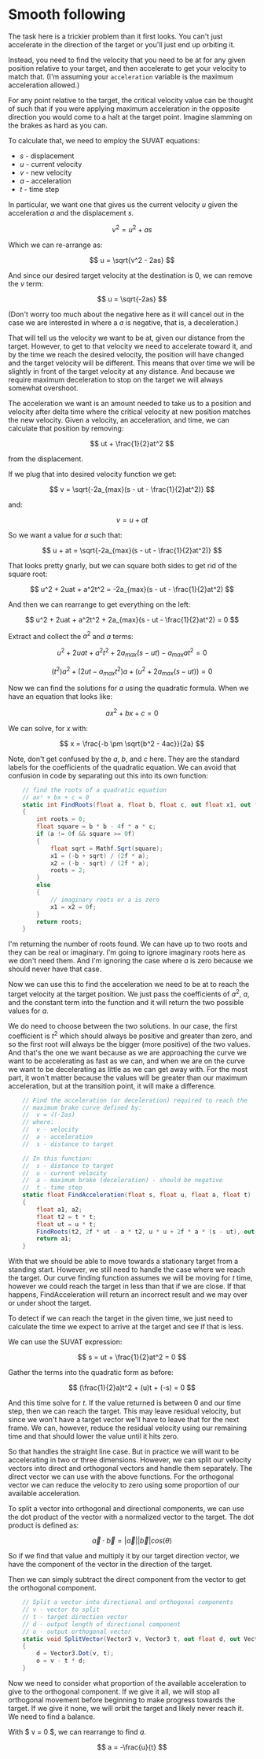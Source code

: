 # Smooth following

The task here is a trickier problem than it first looks. You can't just accelerate in the direction of the target or you'll just end up orbiting it.

Instead, you need to find the velocity that you need to be at for any given position relative to your target, and then accelerate to get your velocity to match that. (I'm assuming your `acceleration` variable is the maximum acceleration allowed.)

For any point relative to the target, the critical velocity value can be thought of such that if you were applying maximum acceleration in the opposite direction you would come to a halt at the target point. Imagine slamming on the brakes as hard as you can.

To calculate that, we need to employ the SUVAT equations:

- $s$ - displacement
- $u$ - current velocity
- $v$ - new velocity
- $a$ - acceleration
- $t$ - time step

In particular, we want one that gives us the current velocity $u$ given the acceleration $a$ and the displacement $s$.

$$ v^2 = u^2 + as $$

Which we can re-arrange as:

$$ u = \sqrt{v^2 - 2as} $$

And since our desired target velocity at the destination is $0$, we can remove the $v$ term:

$$ u = \sqrt{-2as} $$

(Don't worry too much about the negative here as it will cancel out in the case we are interested in where a $a$ is negative, that is, a deceleration.)

That will tell us the velocity we want to be at, given our distance from the target. However, to get to that velocity we need to accelerate toward it, and by the time we reach the desired velocity, the position will have changed and the target velocity will be different. This means that over time we will be slightly in front of the target velocity at any distance. And because we require maximum deceleration to stop on the target we will always somewhat overshoot.

The acceleration we want is an amount needed to take us to a position and velocity after delta time where the critical velocity at new position matches the new velocity. Given a velocity, an acceleration, and time, we can calculate that position by removing:

$$ ut + \frac{1}{2}at^2 $$

from the displacement.

If we plug that into desired velocity function we get:

$$  v = \sqrt{-2a_{max}(s - ut - \frac{1}{2}at^2)} $$

and:

$$ v = u + at $$

So we want a value for $a$ such that:

$$ u + at = \sqrt{-2a_{max}(s - ut - \frac{1}{2}at^2)} $$

That looks pretty gnarly, but we can square both sides to get rid of the square root:

$$ u^2 + 2uat + a^2t^2 = -2a_{max}(s - ut - \frac{1}{2}at^2) $$

And then we can rearrange to get everything on the left:

$$ u^2 + 2uat + a^2t^2 + 2a_{max}(s - ut - \frac{1}{2}at^2) = 0 $$

Extract and collect the $a^2$ and $a$ terms:

$$ u^2 + 2uat + a^2t^2 + 2a_{max}(s - ut) - a_{max}at^2 = 0 $$

$$ (t^2)a^2 + (2ut - a_{max}t^2)a + (u^2 + 2a_{max}(s - ut)) = 0 $$

Now we can find the solutions for $a$ using the quadratic formula. When we have an equation that looks like:

$$ ax^2 + bx + c = 0 $$

We can solve, for $x$ with:

$$ x = \frac{-b \pm \sqrt{b^2 - 4ac}}{2a} $$

Note, don't get confused by the $a$, $b$, and $c$ here. They are the standard labels for the coefficients of the quadratic equation. We can avoid that confusion in code by separating out this into its own function:

```csharp
    // find the roots of a quadratic equation
    // ax² + bx + c = 0
    static int FindRoots(float a, float b, float c, out float x1, out float x2)
    {
        int roots = 0;
        float square = b * b - 4f * a * c;
        if (a != 0f && square >= 0f)
        {
            float sqrt = Mathf.Sqrt(square);
            x1 = (-b + sqrt) / (2f * a);
            x2 = (-b - sqrt) / (2f * a);
            roots = 2;
        }
        else
        {
            // imaginary roots or a is zero
            x1 = x2 = 0f;
        }
        return roots;
    }
```

I'm returning the number of roots found. We can have up to two roots and they can be real or imaginary. I'm going to ignore imaginary roots here as we don't need them. And I'm ignoring the case where $a$ is zero because we should never have that case.

Now we can use this to find the acceleration we need to be at to reach the target velocity at the target position. We just pass the coefficients of $a^2$, $a$, and the constant term into the function and it will return the two possible values for $a$.

We do need to choose between the two solutions. In our case, the first coefficient is $t^2$ which should always be positive and greater than zero, and so the first root will always be the bigger (more positive) of the two values. And that's the one we want because as we are approaching the curve we want to be accelerating as fast as we can, and when we are on the curve we want to be decelerating as little as we can get away with. For the most part, it won't matter because the values will be greater than our maximum acceleration, but at the transition point, it will make a difference.

```csharp
    // Find the acceleration (or deceleration) required to reach the
    // maximum brake curve defined by:
    //  v = √(-2as)
    // where:
    //  v - velocity
    //  a - acceleration
    //  s - distance to target

    // In this function:
    //  s - distance to target
    //  u - current velocity
    //  a - maximum brake (deceleration) - should be negative
    //  t - time step
    static float FindAcceleration(float s, float u, float a, float t)
    {
        float a1, a2;
        float t2 = t * t;
        float ut = u * t;
        FindRoots(t2, 2f * ut - a * t2, u * u + 2f * a * (s - ut), out a1, out a2);
        return a1;
    }
```

With that we should be able to move towards a stationary target from a standing start. However, we still need to handle the case where we reach the target. Our curve finding function assumes we will be moving for $t$ time, however we could reach the target in less than that if we are close. If that happens, FindAcceleration will return an incorrect result and we may over or under shoot the target.

To detect if we can reach the target in the given time, we just need to calculate the time we expect to arrive at the target and see if that is less.

We can use the SUVAT expression:

$$ s = ut + \frac{1}{2}at^2 = 0 $$

Gather the terms into the quadratic form as before:

$$ (\frac{1}{2}a)t^2 + (u)t + (-s) = 0 $$

And this time solve for $t$. If the value returned is between $0$ and our time step, then we can reach the target. This may leave residual velocity, but since we won't have a target vector we'll have to leave that for the next frame. We can, however, reduce the residual velocity using our remaining time and that should lower the value until it hits zero.

So that handles the straight line case. But in practice we will want to be accelerating in two or three dimensions. However, we can split our velocity vectors into direct and orthogonal vectors and handle them separately. The direct vector we can use with the above functions. For the orthogonal vector we can reduce the velocity to zero using some proportion of our available acceleration.

To split a vector into orthogonal and directional components, we can use the dot product of the vector with a normalized vector to the target. The dot product is defined as:

$$ \vec{a} \cdot \vec{b} = |\vec{a}||\vec{b}|cos(\theta) $$

So if we find that value and multiply it by our target direction vector, we have the component of the vector in the direction of the target.

Then we can simply subtract the direct component from the vector to get the orthogonal component.

```csharp
    // Split a vector into directional and orthogonal components
    // v - vector to split
    // t - target direction vector
    // d - output length of directional component
    // o - output orthogonal vector
    static void SplitVector(Vector3 v, Vector3 t, out float d, out Vector3 o)
    {
        d = Vector3.Dot(v, t);
        o = v - t * d;
    }
```

Now we need to consider what proportion of the available acceleration to give to the orthogonal component. If we give it all, we will stop all orthogonal movement before beginning to make progress towards the target. If we give it none, we will orbit the target and likely never reach it. We need to find a balance.



With $ v = 0 $, we can rearrange to find $a$.

$$ a = -\frac{u}{t} $$
